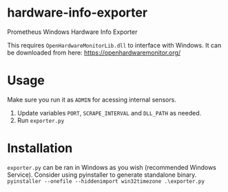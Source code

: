 # hardware-info-exporter
Prometheus Windows Hardware Info Exporter

This requires `OpenHardwareMonitorLib.dll` to interface with Windows.
It can be downloaded from here: https://openhardwaremonitor.org/

# Usage

Make sure you run it as `ADMIN` for acessing internal sensors.

1. Update variables `PORT`, `SCRAPE_INTERVAL` and `DLL_PATH` as needed.
2. Run `exporter.py`

# Installation

`exporter.py` can be ran in Windows as you wish (recommended Windows Service). Consider using pyinstaller to generate standalone binary. `pyinstaller --onefile --hiddenimport win32timezone .\exporter.py`

